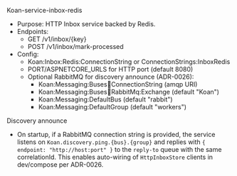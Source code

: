 Koan-service-inbox-redis

- Purpose: HTTP Inbox service backed by Redis.
- Endpoints:
  - GET /v1/inbox/{key}
  - POST /v1/inbox/mark-processed
- Config:
  - Koan:Inbox:Redis:ConnectionString or ConnectionStrings:InboxRedis
  - PORT/ASPNETCORE_URLS for HTTP port (default 8080)
  - Optional RabbitMQ for discovery announce (ADR-0026):
    - Koan:Messaging:Buses:rabbit:ConnectionString (amqp URI)
    - Koan:Messaging:Buses:rabbit:RabbitMq:Exchange (default "Koan")
    - Koan:Messaging:DefaultBus (default "rabbit")
    - Koan:Messaging:DefaultGroup (default "workers")

Discovery announce
- On startup, if a RabbitMQ connection string is provided, the service listens on `Koan.discovery.ping.{bus}.{group}` and replies with `{ endpoint: "http://host:port" }` to the `reply-to` queue with the same correlationId. This enables auto-wiring of `HttpInboxStore` clients in dev/compose per ADR-0026.
